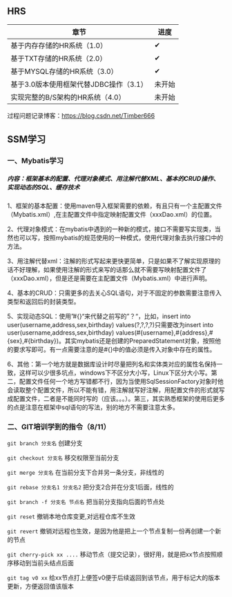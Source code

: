 ## HRS

| 章节                                   | 进度   |
| -------------------------------------- | ------ |
| 基于内存存储的HR系统（1.0）            | ✔︎      |
| 基于TXT存储的HR系统（2.0）             | ✔︎      |
| 基于MYSQL存储的HR系统（3.0）           | ✔︎      |
| 基于3.0版本使用框架代替JDBC操作（3.1） | 未开始 |
| 实现完整的B/S架构的HR系统（4.0）       | 未开始 |

过程问题记录博客：https://blog.csdn.net/Timber666

## SSM学习

### 一、Mybatis学习

##### 内容：框架基本的配置、代理对象模式、用注解代替XML、基本的CRUD操作、实现动态的SQL、缓存技术

1、框架的基本配置：使用maven导入框架需要的依赖，有且只有一个主配置文件（Mybatis.xml）,在主配置文件中指定映射配置文件（xxxDao.xml）的位置。

2、代理对象模式：在mybatis中遇到的一种新的模式，接口不需要写实现类，当然也可以写，按照mybatis的规范使用的一种模式，使用代理对象去执行接口中的方法。

3、用注解代替xml：注解的形式写起来更快更简单，只是如果不了解实现原理的话不好理解，如果使用注解的形式来写的话那么就不需要写映射配置文件了（xxxDao.xml），但是还是需要在主配置文件（Mybatis.xml）中进行声明。

4、基本的CRUD：只需更多的去关心SQL语句，对于不固定的参数需要注意传入类型和返回后的封装类型。

5、实现动态SQL：使用”#{}“来代替之前写的”？“，比如，insert into user(username,address,sex,birthday) values(?,?,?,?)只需要改为insert into user(username,address,sex,birthday) values(#{username},#{address},#{sex},#{birthday})。其实mybatis还是创建的PreparedStatement对象，按照他的要求写即可。有一点需要注意的是#{}中的值必须是传入对象中存在的属性。

6、其他：第一个地方就是数据库设计时尽量把列名和实体类对应的属性名保持一致，这样可以少很多坑点，windows下不区分大小写，Linux下区分大小写。第二，配置文件任何一个地方写错都不行，因为当使用SqlSessionFactory对象时他会读取整个配置文件，所以不能有错，用注解就写好注解，用配置文件的形式就写成配置文件，二者是不能同时写的（应该。。。）。第三，其实熟悉框架的使用后更多的点是注意在框架中sql语句的写法，别的地方不需要注意太多。

### 二、GIT培训学到的指令（8/11）

`git branch 分支名`  创建分支

`git checkout 分支名`  移交权限至当前分支

`git merge 分支名`  在当前分支下合并另一条分支，非线性的

`git rebase 分支名1 分支名2`  把分支2合并在分支1后面，线性的

`git branch -f 分支名 节点名`  把当前分支指向后面的节点处

`git reset`  撤销本地仓库变更,对远程仓库不生效

`git revert`  撤销对远程也生效，是因为他是把上一个节点复制一份再创建一个新的节点

`git cherry-pick xx ....`  移动节点（提交记录），很好用，就是把xx节点按照顺序移动到当前头结点后面

`git tag v0 xx` 给xx节点打上便签v0便于后续返回到该节点，用于标记大的版本更新，方便返回值该版本

